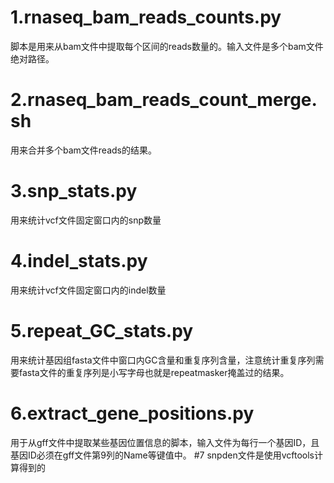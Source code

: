 # 1.rnaseq_bam_reads_counts.py  
脚本是用来从bam文件中提取每个区间的reads数量的。输入文件是多个bam文件绝对路径。
# 2.rnaseq_bam_reads_count_merge.sh  
用来合并多个bam文件reads的结果。  
# 3.snp_stats.py
用来统计vcf文件固定窗口内的snp数量
# 4.indel_stats.py
用来统计vcf文件固定窗口内的indel数量
# 5.repeat_GC_stats.py
用来统计基因组fasta文件中窗口内GC含量和重复序列含量，注意统计重复序列需要fasta文件的重复序列是小写字母也就是repeatmasker掩盖过的结果。
# 6.extract_gene_positions.py
用于从gff文件中提取某些基因位置信息的脚本，输入文件为每行一个基因ID，且基因ID必须在gff文件第9列的Name等键值中。
#7 snpden文件是使用vcftools计算得到的
